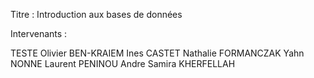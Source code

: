 Titre : Introduction aux bases de données

Intervenants : 

TESTE Olivier
BEN-KRAIEM Ines
CASTET Nathalie
FORMANCZAK Yahn
NONNE Laurent
PENINOU Andre
Samira KHERFELLAH

